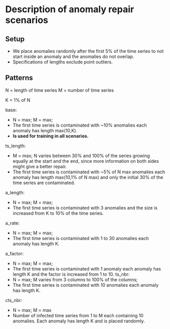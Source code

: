 # Description of anomaly repair scenarios


## Setup
- We place anomalies randomly after the first 5% of the time series to not start inside an anomaly and the anomalies do not overlap.
- Specifications of lengths exclude point outliers.

## Patterns
N = length of time series 
M = number of time series

K = 1% of N


base:
- N = max; M = max;
- The first time series is contaminated with ~10% anomalies each anomaly has length max(10,K).
- **Is used for training in all scenarios.**

ts_length:
- M = max; N varies between 30% and 100% of the series growing equally at the start and the end, since more information on both sides might give a better repair.
- The first time series is contaminated with ~5% of N max anomalies each anomaly has length max(10,1% of N max) and only the initial 30% of the time series are contaminated.

a_length: 
- N = max; M = max;
- The first time series is contaminated with 3 anomalies and the size is increased from K to 10% of the time series.

a_rate:
- N = max; M = max;
- The first time series is contaminated with 1 to 30 anomalies each anomaly has length K.

a_factor:
- N = max; M = max;
- The first time series is contaminated with 1 anomaly each anomaly has length K and the factor is increased from 1 to 10.
ts_nbr:
- N = max; M  varies from 3 columns to 100% of the columns;
- The first time series is contaminated with 10 anomalies each anomaly has length K.

cts_nbr:
- N = max; M = max
- Number of infected time series from 1 to M  each containing 10 anomalies. Each anomaly has length K and is placed randomly.





